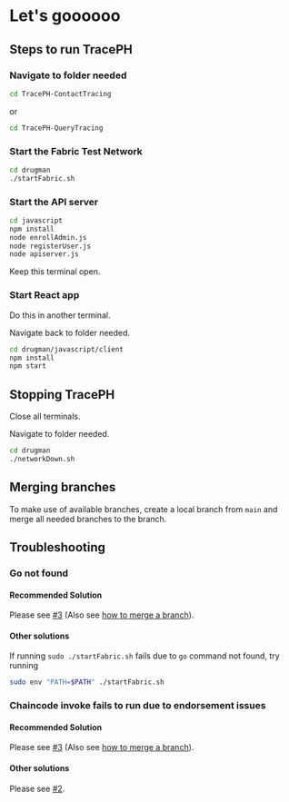 # Let's goooooo
## Steps to run TracePH
### Navigate to folder needed

```bash
cd TracePH-ContactTracing
```

or

```bash
cd TracePH-QueryTracing
```

### Start the Fabric Test Network
```bash
cd drugman
./startFabric.sh
```

### Start the API server
```bash
cd javascript
npm install
node enrollAdmin.js
node registerUser.js
node apiserver.js
```
Keep this terminal open.

### Start React app
Do this in another terminal.

Navigate back to folder needed.

```bash
cd drugman/javascript/client
npm install
npm start
```

## Stopping TracePH
Close all terminals.

Navigate to folder needed.

```bash
cd drugman
./networkDown.sh
```

## Merging branches

To make use of available branches, create a local branch from `main` and merge all needed branches to the branch.

## Troubleshooting

### Go not found

#### Recommended Solution

Please see [#3](../../pull/3) (Also see [how to merge a branch](#merging-branches)).

#### Other solutions

If running `sudo ./startFabric.sh` fails due to `go` command not found, try running

```bash
sudo env "PATH=$PATH" ./startFabric.sh
```

### Chaincode invoke fails to run due to endorsement issues

#### Recommended Solution

Please see [#3](../../pull/3) (Also see [how to merge a branch](#merging-branches)).

#### Other solutions

Please see [#2](../../pull/2).
